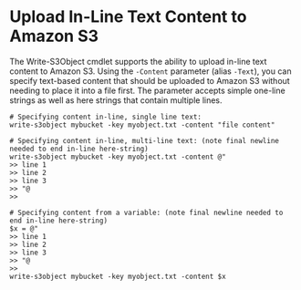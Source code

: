 # Upload In\-Line Text Content to Amazon S3<a name="pstools-s3-upload-in-line-text"></a>

The Write\-S3Object cmdlet supports the ability to upload in\-line text content to Amazon S3\. Using the `-Content` parameter \(alias `-Text`\), you can specify text\-based content that should be uploaded to Amazon S3 without needing to place it into a file first\. The parameter accepts simple one\-line strings as well as here strings that contain multiple lines\.

```
# Specifying content in-line, single line text:
write-s3object mybucket -key myobject.txt -content "file content"

# Specifying content in-line, multi-line text: (note final newline needed to end in-line here-string)
write-s3object mybucket -key myobject.txt -content @"
>> line 1
>> line 2
>> line 3
>> "@
>>

# Specifying content from a variable: (note final newline needed to end in-line here-string)
$x = @"
>> line 1
>> line 2
>> line 3
>> "@
>>
write-s3object mybucket -key myobject.txt -content $x
```